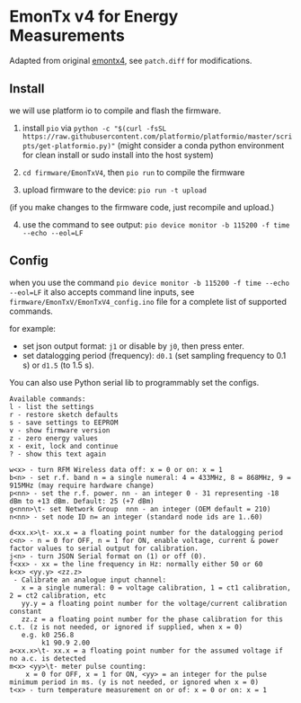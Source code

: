 # EmonTx v4 for Energy Measurements

Adapted from original [emontx4](https://github.com/openenergymonitor/emontx4), see `patch.diff` for modifications.


## Install

we will use platform io to compile and flash the firmware.

1. install `pio` via `python -c "$(curl -fsSL https://raw.githubusercontent.com/platformio/platformio/master/scripts/get-platformio.py)"` (might consider a conda python environment for clean install or sudo install into the host system)

2. `cd firmware/EmonTxV4`, then `pio run` to compile the firmware

3. upload firmware to the device: `pio run -t upload`

(if you make changes to the firmware code, just recompile and upload.)

4. use the command to see output: `pio device monitor -b 115200 -f time --echo --eol=LF`


## Config

when you use the command `pio device monitor -b 115200 -f time --echo --eol=LF` it also accepts command line inputs, see `firmware/EmonTxV/EmonTxV4_config.ino` file for a complete list of supported commands.

for example: 

- set json output format: `j1` or disable by `j0`, then press enter.
- set datalogging period (frequency): `d0.1` (set sampling frequency to 0.1 s) or `d1.5` (to 1.5 s).

You can also use Python serial lib to programmably set the configs.

```
Available commands: 
l - list the settings 
r - restore sketch defaults 
s - save settings to EEPROM 
v - show firmware version 
z - zero energy values 
x - exit, lock and continue 
? - show this text again 
 
w<x> - turn RFM Wireless data off: x = 0 or on: x = 1 
b<n> - set r.f. band n = a single numeral: 4 = 433MHz, 8 = 868MHz, 9 = 915MHz (may require hardware change) 
p<nn> - set the r.f. power. nn - an integer 0 - 31 representing -18 dBm to +13 dBm. Default: 25 (+7 dBm) 
g<nnn>\t- set Network Group  nnn - an integer (OEM default = 210) 
n<nn> - set node ID n= an integer (standard node ids are 1..60) 
 
d<xx.x>\t- xx.x = a floating point number for the datalogging period  
c<n> - n = 0 for OFF, n = 1 for ON, enable voltage, current & power factor values to serial output for calibration.  
j<n> - turn JSON Serial format on (1) or off (0). 
f<xx> - xx = the line frequency in Hz: normally either 50 or 60 
k<x> <yy.y> <zz.z> 
 - Calibrate an analogue input channel: 
   x = a single numeral: 0 = voltage calibration, 1 = ct1 calibration, 2 = ct2 calibration, etc 
   yy.y = a floating point number for the voltage/current calibration constant 
   zz.z = a floating point number for the phase calibration for this c.t. (z is not needed, or ignored if supplied, when x = 0) 
   e.g. k0 256.8 
        k1 90.9 2.00 
a<xx.x>\t- xx.x = a floating point number for the assumed voltage if no a.c. is detected 
m<x> <yy>\t- meter pulse counting: 
    x = 0 for OFF, x = 1 for ON, <yy> = an integer for the pulse minimum period in ms. (y is not needed, or ignored when x = 0) 
t<x> - turn temperature measurement on or of: x = 0 or on: x = 1 
```

